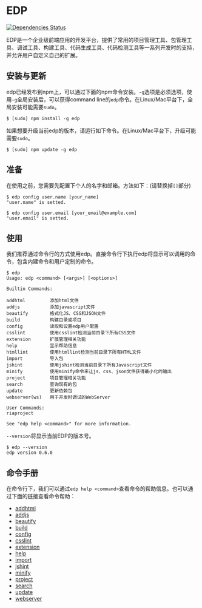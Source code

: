EDP
==========

[![Dependencies Status](https://david-dm.org/ecomfe/edp.png)](https://david-dm.org/ecomfe/edp)

EDP是一个企业级前端应用的开发平台，提供了常用的项目管理工具、包管理工具、调试工具、构建工具、代码生成工具、代码检测工具等一系列开发时的支持，并允许用户自定义自己的扩展。


安装与更新
-------

edp已经发布到npm上，可以通过下面的npm命令安装。`-g`选项是必须选项，使用`-g`全局安装后，可以获得command line的`edp`命令。在Linux/Mac平台下，全局安装可能需要`sudo`。

    $ [sudo] npm install -g edp

如果想要升级当前edp的版本，请运行如下命令。在Linux/Mac平台下，升级可能需要`sudo`。

    $ [sudo] npm update -g edp

准备
------

在使用之前，您需要先配置下个人的名字和邮箱。方法如下：(请替换掉`[]`部分)

    $ edp config user.name [your_name]
    "user.name" is setted.

    $ edp config user.email [your_email@example.com]
    "user.email" is setted.


使用
------

我们推荐通过命令行的方式使用edp。直接命令行下执行edp将显示可以调用的命令，包含内建命令和用户定制的命令。

    $ edp
    Usage: edp <command> [<args>] [<options>]

    Builtin Commands:

    addhtml         添加html文件
    addjs           添加javascript文件
    beautify        格式化JS、CSS和JSON文件
    build           构建目录或项目
    config          读取和设置edp用户配置
    csslint         使用csslint检测当前目录下所有CSS文件
    extension       扩展管理相关功能
    help            显示帮助信息
    htmllint        使用htmllint检测当前目录下所有HTML文件
    import          导入包
    jshint          使用jshint检测当前目录下所有Javascript文件
    minify          使用minify命令来让js、css、json文件获得最小化的输出
    project         项目管理相关功能
    search          查询现有的包
    update          更新依赖包
    webserver(ws)   用于开发时调试的WebServer

    User Commands:
    riaproject

    See "edp help <command>" for more information.


`--version`将显示当前EDP的版本号。

    $ edp --version
    edp version 0.6.0


命令手册
------

在命令行下，我们可以通过`edp help <command>`查看命令的帮助信息。也可以通过下面的链接查看命令帮助：

- [addhtml](doc/cli/addhtml.md)
- [addjs](doc/cli/addjs.md)
- [beautify](doc/cli/beautify.md)
- [build](doc/cli/build.md)
- [config](doc/cli/config.md)
- [csslint](doc/cli/csslint.md)
- [extension](doc/cli/extension.md)
- [help](doc/cli/help.md)
- [import](doc/cli/import.md)
- [jshint](doc/cli/jshint.md)
- [minify](doc/cli/minify.md)
- [project](doc/cli/project.md)
- [search](doc/cli/search.md)
- [update](doc/cli/update.md)
- [webserver](doc/cli/webserver.md)

